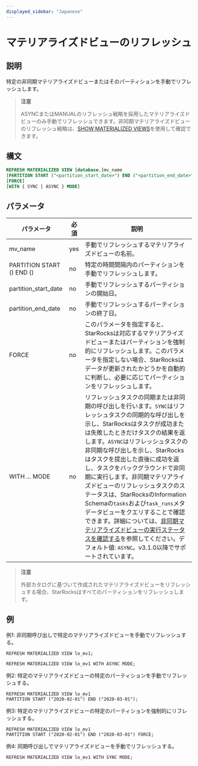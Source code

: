```yaml
---
displayed_sidebar: "Japanese"
---
```


# マテリアライズドビューのリフレッシュ

## 説明

特定の非同期マテリアライズドビューまたはそのパーティションを手動でリフレッシュします。

> **注意**
>
> ASYNCまたはMANUALのリフレッシュ戦略を採用したマテリアライズドビューのみ手動でリフレッシュできます。非同期マテリアライズドビューのリフレッシュ戦略は、[SHOW MATERIALIZED VIEWS](../data-manipulation/SHOW_MATERIALIZED_VIEW.md)を使用して確認できます。

## 構文

```SQL
REFRESH MATERIALIZED VIEW [database.]mv_name
[PARTITION START ("<partition_start_date>") END ("<partition_end_date>")]
[FORCE]
[WITH { SYNC | ASYNC } MODE]
```

## パラメータ

| **パラメータ**           | **必須** | **説明**                                                   |
| ------------------------- | ------------ | ------------------------------------------------------ |
| mv_name                   | yes          | 手動でリフレッシュするマテリアライズドビューの名前。 |
| PARTITION START () END () | no           | 特定の時間間隔内のパーティションを手動でリフレッシュします。 |
| partition_start_date      | no           | 手動でリフレッシュするパーティションの開始日。  |
| partition_end_date        | no           | 手動でリフレッシュするパーティションの終了日。    |
| FORCE                     | no           | このパラメータを指定すると、StarRocksは対応するマテリアライズドビューまたはパーティションを強制的にリフレッシュします。このパラメータを指定しない場合、StarRocksはデータが更新されたかどうかを自動的に判断し、必要に応じてパーティションをリフレッシュします。  |
| WITH ... MODE             | no           | リフレッシュタスクの同期または非同期の呼び出しを行います。`SYNC`はリフレッシュタスクの同期的な呼び出しを示し、StarRocksはタスクが成功または失敗したときだけタスクの結果を返します。`ASYNC`はリフレッシュタスクの非同期な呼び出しを示し、StarRocksはタスクを提出した直後に成功を返し、タスクをバックグラウンドで非同期に実行します。非同期マテリアライズドビューのリフレッシュタスクのステータスは、StarRocksのInformation Schemaの`tasks`および`task_runs`メタデータビューをクエリすることで確認できます。詳細については、[非同期マテリアライズドビューの実行ステータスを確認する](../../../using_starrocks/Materialized_view.md#check-the-execution-status-of-asynchronous-materialized-view)を参照してください。デフォルト値: `ASYNC`。v3.1.0以降でサポートされています。 |

> **注意**
>
> 外部カタログに基づいて作成されたマテリアライズドビューをリフレッシュする場合、StarRocksはすべてのパーティションをリフレッシュします。

## 例

例1: 非同期呼び出しで特定のマテリアライズドビューを手動でリフレッシュする。

```Plain
REFRESH MATERIALIZED VIEW lo_mv1;

REFRESH MATERIALIZED VIEW lo_mv1 WITH ASYNC MODE;
```

例2: 特定のマテリアライズドビューの特定のパーティションを手動でリフレッシュする。

```Plain
REFRESH MATERIALIZED VIEW lo_mv1 
PARTITION START ("2020-02-01") END ("2020-03-01");
```

例3: 特定のマテリアライズドビューの特定のパーティションを強制的にリフレッシュする。

```Plain
REFRESH MATERIALIZED VIEW lo_mv1
PARTITION START ("2020-02-01") END ("2020-03-01") FORCE;
```

例4: 同期呼び出しでマテリアライズドビューを手動でリフレッシュする。

```Plain
REFRESH MATERIALIZED VIEW lo_mv1 WITH SYNC MODE;
```
